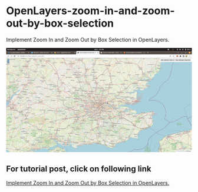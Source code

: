 # OpenLayers-zoom-in-and-zoom-out-by-box-selection
Implement Zoom In and Zoom Out by Box Selection in OpenLayers.

![Implement Zoom In and Zoom Out by Box Selection in OpenLayers.](zoom_on_box_selection.gif)

## For tutorial post, click on following link<br/>
[Implement Zoom In and Zoom Out by Box Selection in OpenLayers.](https://spatial-dev.guru/2022/07/01/zoom-map-to-lat-long-in-openlayers/"")
